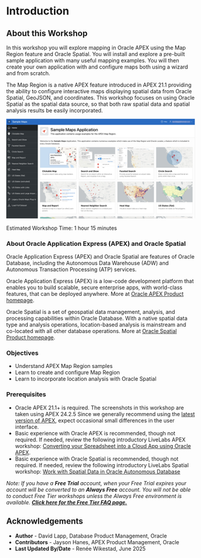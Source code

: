 # Introduction

## About this Workshop

In this workshop you will explore mapping in Oracle APEX using the Map Region feature and Oracle Spatial. You will install and explore a pre-built sample application with many useful mapping examples. You will then create your own application with and configure maps both using a wizard and from scratch.

The Map Region is a native APEX feature introduced in APEX 21.1 providing the ability to configure interactive maps displaying spatial data from Oracle Spatial, GeoJSON, and coordinates. This workshop focuses on using Oracle Spatial as the spatial data source, so that both raw spatial data and spatial analysis results be easily incorporated.

![Sample Maps App](./images/intro-01.png "Oracle Application Express - Sample Maps Application ")

Estimated Workshop Time: 1 hour 15 minutes

### About Oracle Application Express (APEX) and Oracle Spatial

Oracle Application Express (APEX) and Oracle Spatial are features of Oracle Database, including the Autonomous Data Warehouse (ADW) and Autonomous Transaction Processing (ATP) services.

Oracle Application Express (APEX) is a low-code development platform that enables you to build scalable, secure enterprise apps, with world-class features, that can be deployed anywhere. More at [Oracle APEX Product homepage](https://apex.oracle.com).

Oracle Spatial is a set of geospatial data management, analysis, and processing capabilities within Oracle Database. With a native spatial data type and analysis operations, location-based analysis is mainstream and co-located with all other database operations. More at [Oracle Spatial Product homepage](https://www.oracle.com/database/spatial-database/).

### Objectives

* Understand APEX Map Region samples
* Learn to create and configure Map Region
* Learn to incorporate location analysis with Oracle Spatial

### Prerequisites

* Oracle APEX 21.1+ is required. The screenshots in this workshop are taken using APEX 24.2.5 Since we generally recommend using the [latest version of APEX](https://www.oracle.com/tools/downloads/apex-downloads/), expect occasional small differences in the user interface.
* Basic experience with Oracle APEX is recommended, though not required. If needed, review the following introductory LiveLabs APEX workshop: [Converting your Spreadsheet into a Cloud App using Oracle APEX](https://livelabs.oracle.com/pls/apex/r/dbpm/livelabs/view-workshop?wid=631).
* Basic experience with Oracle Spatial is recommended, though not required. If needed, review the following introductory LiveLabs Spatial workshop: [Work with Spatial Data in Oracle Autonomous Database](https://livelabs.oracle.com/pls/apex/dbpm/r/livelabs/view-workshop?wid=736)

*Note: If you have a **Free Trial** account, when your Free Trial expires your account will be converted to an **Always Free** account. You will not be able to conduct Free Tier workshops unless the Always Free environment is available. **[Click here for the Free Tier FAQ page.](https://www.oracle.com/cloud/free/faq.html)***

## Acknowledgements

* **Author** - David Lapp, Database Product Management, Oracle
* **Contributors** - Jayson Hanes, APEX Product Management, Oracle
* **Last Updated By/Date** - Renée Wikestad, June 2025
